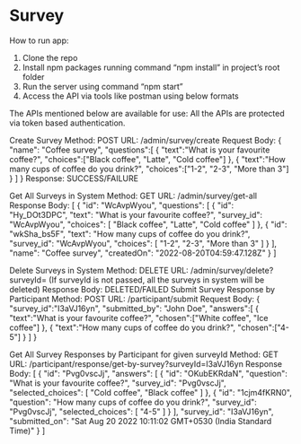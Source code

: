 # Survey
How to run app:
1. Clone the repo
2. Install npm packages running command “npm install” in project’s root folder
3. Run the server using command “npm start”
4. Access the API via tools like postman using below formats 

The APIs mentioned below are available for use:
All the APIs are protected via token based authentication.


Create Survey
Method: POST
URL: /admin/survey/create
Request Body:
{
 "name": "Coffee survey",
 "questions":[
 {
 "text":"What is your favourite coffee?",
 "choices":["Black coffee", "Latte", "Cold coffee"]
 },
 {
 "text":"How many cups of coffee do you drink?",
 "choices":["1-2", "2-3", "More than 3"]
 }
 ]
}
Response: SUCCESS/FAILURE


Get All Surveys in System
Method: GET
URL: /admin/survey/get-all
Response Body:
[
 {
 "id": "WcAvpWyou",
 "questions": [ 
 {
 "id": "Hy_DOt3DPC",
 "text": "What is your favourite coffee?",
 "survey_id": "WcAvpWyou",
 "choices": [
 "Black coffee",
 "Latte",
 "Cold coffee"
 ]
 },
 {
 "id": "wkSha_bs5F",
 "text": "How many cups of coffee do you drink?",
 "survey_id": "WcAvpWyou",
 "choices": [
 "1-2",
 "2-3",
 "More than 3"
 ]
 }
 ],
 "name": "Coffee survey",
 "createdOn": "2022-08-20T04:59:47.128Z"
 }
]


Delete Surveys in System
Method: DELETE
URL: /admin/survey/delete?surveyId= (If surveyId is not passed, all the surveys in system will be
deleted)
Response Body: DELETED/FAILED
Submit Survey Response by Participant
Method: POST
URL: /participant/submit
Request Body:
{
 "survey_id":"I3aVJ16yn",
 "submitted_by": "John Doe",
 "answers":[
 {
 "text":"What is your favourite coffee?",
 "chosen":["White coffee", "Ice coffee"]
 },
 {
 "text":"How many cups of coffee do you drink?",
 "chosen":["4-5"]
 }
 ]
}


Get All Survey Responses by Participant for given surveyId
Method: GET
URL: /participant/response/get-by-survey?surveyId=I3aVJ16yn
Response Body:
[
 {
 "id": "Pvg0vscJj",
 "answers": [
 {
 "id": "OKubEKRdaN", 
 "question": "What is your favourite coffee?",
 "survey_id": "Pvg0vscJj",
 "selected_choices": [
 "Cold coffee",
 "Black coffee"
 ]
 },
 {
 "id": "1cjm4fKRN0",
 "question": "How many cups of coffee do you drink?",
 "survey_id": "Pvg0vscJj",
 "selected_choices": [
 "4-5"
 ]
 }
 ],
 "survey_id": "I3aVJ16yn",
 "submitted_on": "Sat Aug 20 2022 10:11:02 GMT+0530 (India Standard Time)"
 }
] 